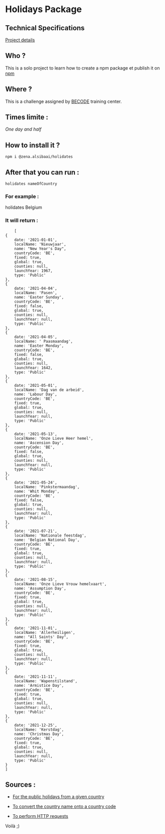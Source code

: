 # Holidays Package

## Technical Specifications

[Project details](https://github.com/becodeorg/LIE-Jepsen-4.27/tree/master/03-the-mountain/01-nodejs-drill/01-cli-nager)

## Who ?

This is a solo project to learn how to create a npm package et publish it on [npm](https://www.npmjs.com)

## Where ?

This is a challenge assigned by [BECODE](https://becode.org/) training center.

## Times limite :

_One day and half_

## How to install it ?

    npm i @zena.alsibaai/holidates

## After that you can run :

    holidates nameOfCountry

### For example :

holidates Belgium

### It will return :

        [
    {
        date: '2021-01-01',
        localName: 'Nieuwjaar',
        name: "New Year's Day",
        countryCode: 'BE',
        fixed: true,
        global: true,
        counties: null,
        launchYear: 1967,
        type: 'Public'
    },
    {
        date: '2021-04-04',
        localName: 'Pasen',
        name: 'Easter Sunday',
        countryCode: 'BE',
        fixed: false,
        global: true,
        counties: null,
        launchYear: null,
        type: 'Public'
    },
    {
        date: '2021-04-05',
        localName: ' Paasmaandag',
        name: 'Easter Monday',
        countryCode: 'BE',
        fixed: false,
        global: true,
        counties: null,
        launchYear: 1642,
        type: 'Public'
    },
    {
        date: '2021-05-01',
        localName: 'Dag van de arbeid',
        name: 'Labour Day',
        countryCode: 'BE',
        fixed: true,
        global: true,
        counties: null,
        launchYear: null,
        type: 'Public'
    },
    {
        date: '2021-05-13',
        localName: 'Onze Lieve Heer hemel',
        name: 'Ascension Day',
        countryCode: 'BE',
        fixed: false,
        global: true,
        counties: null,
        launchYear: null,
        type: 'Public'
    },
    {
        date: '2021-05-24',
        localName: 'Pinkstermaandag',
        name: 'Whit Monday',
        countryCode: 'BE',
        fixed: false,
        global: true,
        counties: null,
        launchYear: null,
        type: 'Public'
    },
    {
        date: '2021-07-21',
        localName: 'Nationale feestdag',
        name: 'Belgian National Day',
        countryCode: 'BE',
        fixed: true,
        global: true,
        counties: null,
        launchYear: null,
        type: 'Public'
    },
    {
        date: '2021-08-15',
        localName: 'Onze Lieve Vrouw hemelvaart',
        name: 'Assumption Day',
        countryCode: 'BE',
        fixed: true,
        global: true,
        counties: null,
        launchYear: null,
        type: 'Public'
    },
    {
        date: '2021-11-01',
        localName: 'Allerheiligen',
        name: "All Saints' Day",
        countryCode: 'BE',
        fixed: true,
        global: true,
        counties: null,
        launchYear: null,
        type: 'Public'
    },
    {
        date: '2021-11-11',
        localName: 'Wapenstilstand',
        name: 'Armistice Day',
        countryCode: 'BE',
        fixed: true,
        global: true,
        counties: null,
        launchYear: null,
        type: 'Public'
    },
    {
        date: '2021-12-25',
        localName: 'Kerstdag',
        name: 'Christmas Day',
        countryCode: 'BE',
        fixed: true,
        global: true,
        counties: null,
        launchYear: null,
        type: 'Public'
    }
    ]

## Sources :

- [For the public holidays from a given country](https://date.nager.at/)

- [To convert the country name onto a country code](https://www.npmjs.com/package/country-list)

- [To perform HTTP requests](https://www.npmjs.com/package/axios)

Voilà ;)
